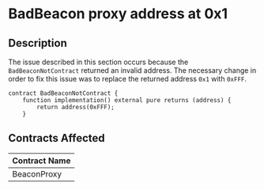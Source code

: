# BadBeacon proxy address at 0x1

## Description

The issue described in this section occurs because the `BadBeaconNotContract` returned an invalid address. The necessary change in order to fix this issue was to replace the returned address `0x1` with `0xFFF`.

```solidity
contract BadBeaconNotContract {
    function implementation() external pure returns (address) {
        return address(0xFFF);
    }
```

## Contracts Affected

| Contract Name |
|---------------|
| BeaconProxy   |
